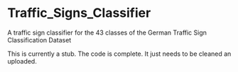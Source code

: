# Traffic_Signs_Classifier
A traffic sign classifier for the 43 classes of the German Traffic Sign Classification Dataset

This is currently a stub. The code is complete. It just needs to be cleaned an uploaded.
